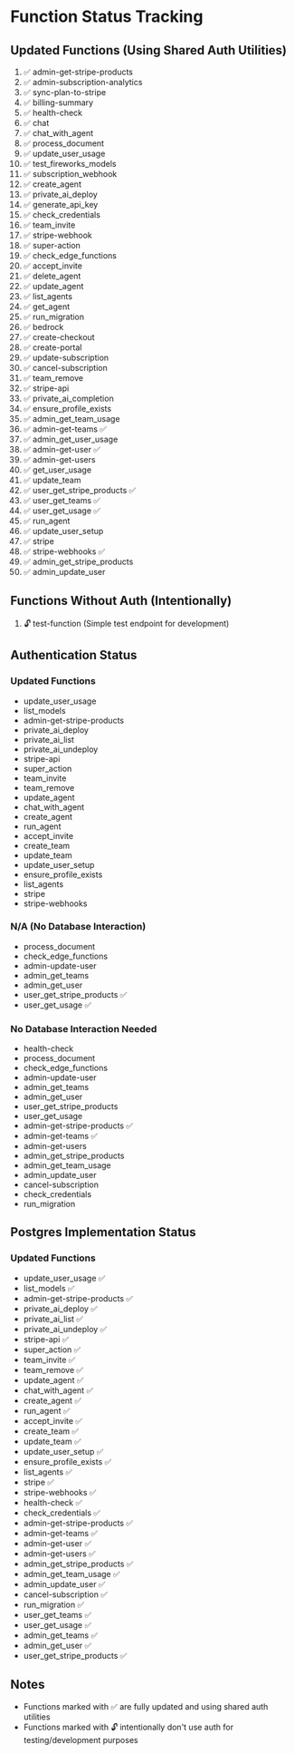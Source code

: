 # Function Status Tracking

## Updated Functions (Using Shared Auth Utilities)
1. ✅ admin-get-stripe-products
2. ✅ admin-subscription-analytics
3. ✅ sync-plan-to-stripe
4. ✅ billing-summary
5. ✅ health-check
6. ✅ chat
7. ✅ chat_with_agent
8. ✅ process_document
9. ✅ update_user_usage
10. ✅ test_fireworks_models
11. ✅ subscription_webhook
12. ✅ create_agent
13. ✅ private_ai_deploy
14. ✅ generate_api_key
15. ✅ check_credentials
16. ✅ team_invite
17. ✅ stripe-webhook
18. ✅ super-action
19. ✅ check_edge_functions
20. ✅ accept_invite
21. ✅ delete_agent
22. ✅ update_agent
23. ✅ list_agents
24. ✅ get_agent
25. ✅ run_migration
26. ✅ bedrock
27. ✅ create-checkout
28. ✅ create-portal
29. ✅ update-subscription
30. ✅ cancel-subscription
31. ✅ team_remove
32. ✅ stripe-api
33. ✅ private_ai_completion
34. ✅ ensure_profile_exists
35. ✅ admin_get_team_usage
36. ✅ admin-get-teams ✅
37. ✅ admin_get_user_usage
38. ✅ admin-get-user ✅
39. ✅ admin-get-users
40. ✅ get_user_usage
41. ✅ update_team
42. ✅ user_get_stripe_products ✅
43. ✅ user_get_teams ✅
44. ✅ user_get_usage ✅
45. ✅ run_agent
46. ✅ update_user_setup
47. ✅ stripe
48. ✅ stripe-webhooks ✅
49. ✅ admin_get_stripe_products
50. ✅ admin_update_user

## Functions Without Auth (Intentionally)
1. 🔓 test-function (Simple test endpoint for development)

## Authentication Status

### Updated Functions
- update_user_usage
- list_models
- admin-get-stripe-products
- private_ai_deploy
- private_ai_list
- private_ai_undeploy
- stripe-api
- super_action
- team_invite
- team_remove
- update_agent
- chat_with_agent
- create_agent
- run_agent
- accept_invite
- create_team
- update_team
- update_user_setup
- ensure_profile_exists
- list_agents
- stripe
- stripe-webhooks

### N/A (No Database Interaction)
- process_document
- check_edge_functions
- admin-update-user
- admin_get_teams
- admin_get_user
- user_get_stripe_products ✅
- user_get_usage ✅

### No Database Interaction Needed
- health-check
- process_document
- check_edge_functions
- admin-update-user
- admin_get_teams
- admin_get_user
- user_get_stripe_products
- user_get_usage
- admin-get-stripe-products ✅
- admin-get-teams ✅
- admin-get-users
- admin_get_stripe_products
- admin_get_team_usage
- admin_update_user
- cancel-subscription
- check_credentials
- run_migration

## Postgres Implementation Status

### Updated Functions
- update_user_usage ✅
- list_models ✅
- admin-get-stripe-products ✅
- private_ai_deploy ✅
- private_ai_list ✅
- private_ai_undeploy ✅
- stripe-api ✅
- super_action ✅
- team_invite ✅
- team_remove ✅
- update_agent ✅
- chat_with_agent ✅
- create_agent ✅
- run_agent ✅
- accept_invite ✅
- create_team ✅
- update_team ✅
- update_user_setup ✅
- ensure_profile_exists ✅
- list_agents ✅
- stripe ✅
- stripe-webhooks ✅
- health-check ✅
- check_credentials ✅
- admin-get-stripe-products ✅
- admin-get-teams ✅
- admin-get-user ✅
- admin-get-users ✅
- admin_get_stripe_products ✅
- admin_get_team_usage ✅
- admin_update_user ✅
- cancel-subscription ✅
- run_migration ✅
- user_get_teams ✅
- user_get_usage ✅
- admin_get_teams ✅
- admin_get_user ✅
- user_get_stripe_products ✅

## Notes
- Functions marked with ✅ are fully updated and using shared auth utilities
- Functions marked with 🔓 intentionally don't use auth for testing/development purposes